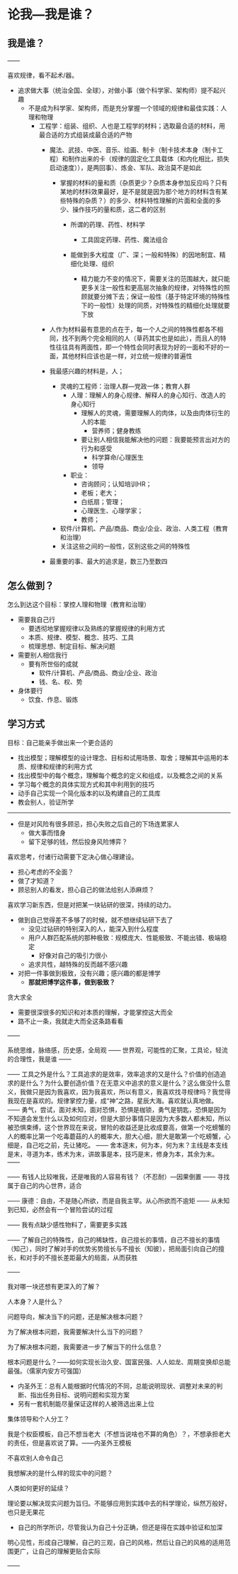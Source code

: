 # 论我—我是谁？

## 我是谁？

——

喜欢规律，看不起术/器。

- 追求做大事（统治全国、全球），对做小事（做个科学家、架构师）提不起兴趣
  - 不是成为科学家、架构师，而是充分掌握一个领域的规律和最佳实践：人理和物理
    - 工程学：组装、组织、人也是工程学的材料；选取最合适的材料，用最合适的方式组装成最合适的产物
      - 魔法、武技、中医、音乐、绘画、制卡（制卡技术本身（制卡工程）和制作出来的卡（规律的固定化工具载体（和内化相比，损失启动速度）），是两回事）、炼金、军队、政治莫不是如此
        - 掌握的材料的量和质（杂质更少？杂质本身参加反应吗？只有某地的材料效果最好，是不是就是因为那个地方的材料含有某些特殊的杂质？）的多少、材料特性理解的片面和全面的多少、操作技巧的量和质，这二者的区别
          - 所谓的药理、药性、材料学
            - 工具固定药理、药性、魔法组合

          - 能做到多大程度（广、深；一般和特殊）的因地制宜、精细化处理、组织
            - 精力能力不变的情况下，需要关注的范围越大，就只能更多关注一般性和更高层次抽象的规律，对特殊性的照顾就要分摊下去；保证一般性（基于特定环境的特殊性下的一般性）处理的同质，对特殊性的精细化处理就要下放

      - 人作为材料最有意思的点在于，每一个人之间的特殊性都各不相同，找不到两个完全相同的人（草药其实也是如此），而且人的特性往往具有两面性，即一个特性会同时表现为好的一面和不好的一面，其他材料应该也是一样，对立统一规律的普遍性
      - 我最感兴趣的材料是，人；
        - 灵魂的工程师：治理人群—党政一体；教育人群
          - 人理：理解人的身心规律、解释人的身心知行、改造人的身心知行
            - 理解人的灵魂，需要理解人的肉体，以及由肉体衍生的人的本能
              - 营养师；健身教练
            - 要让别人相信我能解决他的问题：我要能预言出对方的行为和感受
              - 科学算命/心理医生
              - 领导
          - 职业：
            - 咨询顾问；认知培训HR；
            - 老板；老大；
            - 白纸扇；管理；
            - 心理医生、心理学家；
            - 教师；
        - 软件/计算机、产品/商品、商业/企业、政治、人类工程（教育和治理）
        - 关注这些之间的一般性，区别这些之间的特殊性
      - 最重要的事、最大的追求是，数三乃至数四

## 怎么做到？

怎么到达这个目标：掌控人理和物理（教育和治理）

- 需要我自己行
  - 要透彻地掌握规律以及熟练的掌握规律的利用方式
  - 本质、规律、模型、概念、技巧、工具
  - 梳理思想、制定目标、解决问题
- 需要别人相信我行
  - 要有所世俗的成就
    - 软件/计算机、产品/商品、商业/企业、政治
    - 钱、名、权、势
- 身体要行
  - 饮食、作息、锻炼



## 学习方式

目标：自己能亲手做出来一个更合适的

- 找出模型；理解模型的设计理念、目标和试用场景、取舍；理解其中运用的本质、规律和规律的利用方式
- 找出模型中的每个概念，理解每个概念的定义和组成，以及概念之间的关系
- 学习每个概念的具体实现方式和其中利用到的技巧
- 动手自己实现一个简化版本的以及构建自己的工具库
- 教会别人，验证所学





---



- 但是对风险有很多顾忌，担心失败之后自己的下场连累家人
  - 做大事而惜身
  - 留下足够的钱，然后投身风险博弈？

喜欢思考，付诸行动需要下定决心做心理建设。

- 担心考虑的不全面？
- 做了才知道？
- 顾忌别人的看发，担心自己的做法给别人添麻烦？

喜欢学习新东西，但是对把某一块钻研的很深，持续的动力。

- 做到自己觉得差不多够了的时候，就不想继续钻研下去了
  - 没见过钻研的特别深入的人，能深入到什么程度
  - 用户人群匹配系统的那种极致：规模庞大、性能极致、不能出错、极端稳定
    - 好像对自己的吸引力很小
  - 追求共性，越特殊的反而越不感兴趣
- 对把一件事做到极致，没有兴趣；感兴趣的都是博学
  - **那就把博学这件事，做到极致？**

贪大求全

- 需要很深很多的知识和对本质的理解，才能掌控这大而全
- 路不止一条，我就走大而全这条路看看



——

系统思维，脉络感，历史感，全局观
——
世界观，可能性的汇聚，工具论，轻流的合理性，我是谁
——

——
工具之外是什么？工具追求的是效率，效率追求的又是什么？价值的创造追求的是什么？为什么要创造价值？在无意义中追求的意义是什么？这么做没什么意义，我做只是因为我喜欢，因为我喜欢，所以有意义，我喜欢找寻规律吗？我觉得我现在是喜欢的。规律掌控力量，成“神”之路，星辰大海。喜欢就认真地做。
——
勇气，尝试，面对未知，面对恐惧，恐惧是枷锁，勇气是钥匙，恐惧是因为不知道会发生什么以及如何应对，但是大部分事情只是因为大多数人都未知，所以被恐惧束缚，这个世界现在来说，冒险的收益还是比收成要高，做第一个吃螃蟹的人的概率比第一个吃毒蘑菇的人的概率大，胆大心细，胆大是敢第一个吃螃蟹，心细是，自己吃之前，先让猪吃。
——
舍本逐末，何为本，何为末？主线是本支线是末，寻道为本，练术为末，讲故事是本，技巧是末，修身为本，其余为末。
——

——
有钱人比较唯我，还是唯我的人容易有钱？（不忍耐）—因果倒置
——
寻找属于自己的内心世界，适合

——
康德：自由，不是随心所欲，而是自我主宰。从心所欲而不逾矩
——
从未知到已知，必然会有一个冒险尝试的过程

——
我有点缺少感性物料了，需要更多实践

——
了解自己的特殊性，自己的稀缺性，自己擅长的事情，自己不擅长的事情（知己），同时了解对手的优势劣势擅长与不擅长（知彼），把局面引向自己的擅长，和对手的不擅长差距最大的局面，从而获胜

——

我对哪一块还想有更深入的了解？

人本身？人是什么？

问题导向，解决当下的问题，还是解决根本问题？

为了解决根本问题，我需要解决什么当下的问题？

为了解决根本问题，我需要进一步了解当下的什么信息？

根本问题是什么？——如何实现长治久安、国富民强、人人如龙、周期变换却总能最强。（儒家内安方可强国）

- 内圣外王：总有人能根据时代情况的不同，总能说明现状、调整对未来的判断、指出任务目标、说明问题和实现方案
- 另有一套机制能尽量保证这样的人被筛选出来上位

集体领导和个人分工？

我是个权臣模板，自己不想当老大（不想当说啥也不算的角色）？，不想承担老大的责任，但是喜欢说了算。——内圣外王模板

不喜欢别人命令自己

 我想解决的是什么样的现实中的问题？

人类如何更好的延续？

理论要以解决现实问题为旨归。不能够应用到实践中去的科学理论，纵然万般好，也只是无果花

- 自己的所学所识，尽管我认为自己十分正确，但还是得在实践中验证和加深

明心见性，形成自己理解，自己的三观，自己的风格，然后让自己的风格的适用范围更广，让自己的理解更贴合实际

——

